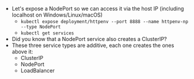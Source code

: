 
- Let's expose a NodePort so we can access it via the host IP (including localhost on Windows/Linux/macOS)
	- `kubectl expose deployment/httpenv --port 8888 --name httpenv-np --type NodePort`
	- `kubectl get services`
- Did you know that a NodePort service also creates a ClusterIP?
- These three service types are additive, each one creates the ones above it:
	- ClusterIP
	- NodePort
	- LoadBalancer